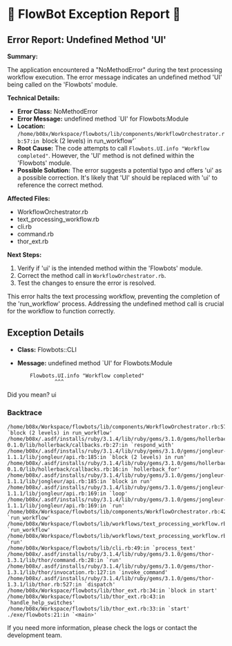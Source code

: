 # 🤖 FlowBot Exception Report 🤖


## Error Report: Undefined Method 'UI'

**Summary:**

The application encountered a "NoMethodError" during the text processing workflow execution. The error message indicates an undefined method 'UI' being called on the 'Flowbots' module.  

**Technical Details:**

* **Error Class:** NoMethodError
* **Error Message:** undefined method `UI' for Flowbots:Module
* **Location:** `/home/b08x/Workspace/flowbots/lib/components/WorkflowOrchestrator.rb:57:in `block (2 levels) in run_workflow'`
* **Root Cause:** The code attempts to call `Flowbots.UI.info "Workflow completed"`. However, the 'UI' method is not defined within the 'Flowbots' module. 
* **Possible Solution:** The error suggests a potential typo and offers 'ui' as a possible correction. It's likely that 'UI' should be replaced with 'ui' to reference the correct method.

**Affected Files:**

* WorkflowOrchestrator.rb
* text_processing_workflow.rb
* cli.rb 
* command.rb
* thor_ext.rb

**Next Steps:**

1. Verify if 'ui' is the intended method within the 'Flowbots' module.
2. Correct the method call in `WorkflowOrchestrator.rb`.
3. Test the changes to ensure the error is resolved. 
 
This error halts the text processing workflow, preventing the completion of the 'run_workflow' process. Addressing the undefined method call is crucial for the workflow to function correctly. 



## Exception Details

- **Class:** Flowbots::CLI
- **Message:** undefined method `UI' for Flowbots:Module

          Flowbots.UI.info "Workflow completed"
                  ^^^
Did you mean?  ui

### Backtrace

```
/home/b08x/Workspace/flowbots/lib/components/WorkflowOrchestrator.rb:57:in `block (2 levels) in run_workflow'
/home/b08x/.asdf/installs/ruby/3.1.4/lib/ruby/gems/3.1.0/gems/hollerback-0.1.0/lib/hollerback/callbacks.rb:27:in `respond_with'
/home/b08x/.asdf/installs/ruby/3.1.4/lib/ruby/gems/3.1.0/gems/jongleur-1.1.1/lib/jongleur/api.rb:185:in `block (2 levels) in run'
/home/b08x/.asdf/installs/ruby/3.1.4/lib/ruby/gems/3.1.0/gems/hollerback-0.1.0/lib/hollerback/callbacks.rb:16:in `hollerback_for'
/home/b08x/.asdf/installs/ruby/3.1.4/lib/ruby/gems/3.1.0/gems/jongleur-1.1.1/lib/jongleur/api.rb:185:in `block in run'
/home/b08x/.asdf/installs/ruby/3.1.4/lib/ruby/gems/3.1.0/gems/jongleur-1.1.1/lib/jongleur/api.rb:169:in `loop'
/home/b08x/.asdf/installs/ruby/3.1.4/lib/ruby/gems/3.1.0/gems/jongleur-1.1.1/lib/jongleur/api.rb:169:in `run'
/home/b08x/Workspace/flowbots/lib/components/WorkflowOrchestrator.rb:42:in `run_workflow'
/home/b08x/Workspace/flowbots/lib/workflows/text_processing_workflow.rb:71:in `run_workflow'
/home/b08x/Workspace/flowbots/lib/workflows/text_processing_workflow.rb:26:in `run'
/home/b08x/Workspace/flowbots/lib/cli.rb:49:in `process_text'
/home/b08x/.asdf/installs/ruby/3.1.4/lib/ruby/gems/3.1.0/gems/thor-1.3.1/lib/thor/command.rb:28:in `run'
/home/b08x/.asdf/installs/ruby/3.1.4/lib/ruby/gems/3.1.0/gems/thor-1.3.1/lib/thor/invocation.rb:127:in `invoke_command'
/home/b08x/.asdf/installs/ruby/3.1.4/lib/ruby/gems/3.1.0/gems/thor-1.3.1/lib/thor.rb:527:in `dispatch'
/home/b08x/Workspace/flowbots/lib/thor_ext.rb:34:in `block in start'
/home/b08x/Workspace/flowbots/lib/thor_ext.rb:43:in `handle_help_switches'
/home/b08x/Workspace/flowbots/lib/thor_ext.rb:33:in `start'
./exe/flowbots:21:in `<main>'
```

If you need more information, please check the logs or contact the development team.
